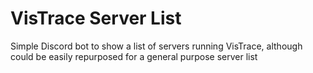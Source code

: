 # VisTrace Server List

Simple Discord bot to show a list of servers running VisTrace, although could be easily repurposed for a general purpose server list
